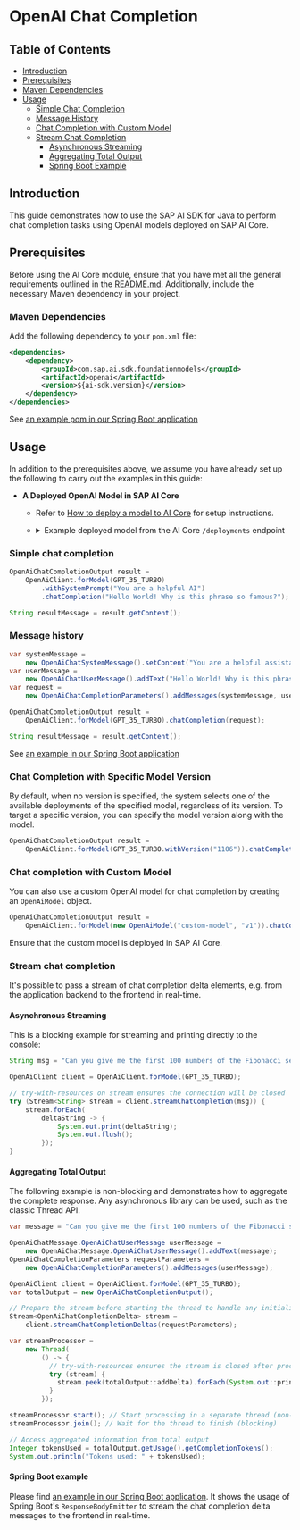 # OpenAI Chat Completion

## Table of Contents

- [Introduction](#introduction)
- [Prerequisites](#prerequisites)
- [Maven Dependencies](#maven-dependencies)
- [Usage](#usage)
    - [Simple Chat Completion](#simple-chat-completion)
    - [Message History](#message-history)
    - [Chat Completion with Custom Model](#chat-completion-with-custom-model)
    - [Stream Chat Completion](#stream-chat-completion)
        - [Asynchronous Streaming](#asynchronous-streaming)
        - [Aggregating Total Output](#aggregating-total-output)
        - [Spring Boot Example](#spring-boot-example)

## Introduction

This guide demonstrates how to use the SAP AI SDK for Java to perform chat completion tasks using OpenAI models deployed on SAP AI Core.

## Prerequisites

Before using the AI Core module, ensure that you have met all the general requirements outlined in the [README.md](../../README.md#general-requirements).
Additionally, include the necessary Maven dependency in your project.

### Maven Dependencies

Add the following dependency to your `pom.xml` file:

```xml
<dependencies>
    <dependency>
        <groupId>com.sap.ai.sdk.foundationmodels</groupId>
        <artifactId>openai</artifactId>
        <version>${ai-sdk.version}</version>
    </dependency>
</dependencies>
```

See [an example pom in our Spring Boot application](../../sample-code/spring-app/pom.xml)

## Usage

In addition to the prerequisites above, we assume you have already set up the following to carry out the examples in this guide:

- **A Deployed OpenAI Model in SAP AI Core**
    - Refer
      to [How to deploy a model to AI Core](https://help.sap.com/docs/sap-ai-core/sap-ai-core-service-guide/create-deployment-for-generative-ai-model-in-sap-ai-core)
      for setup instructions.
    - <details>
      <summary>Example deployed model from the AI Core <code>/deployments</code> endpoint</summary>

      ```json
      {
        "id": "d123456abcdefg",
        "deploymentUrl": "https://api.ai.region.aws.ml.hana.ondemand.com/v2/inference/deployments/d123456abcdefg",
        "configurationId": "12345-123-123-123-123456abcdefg",
        "configurationName": "gpt-35-turbo",
        "scenarioId": "foundation-models",
        "status": "RUNNING",
        "statusMessage": null,
        "targetStatus": "RUNNING",
        "lastOperation": "CREATE",
        "latestRunningConfigurationId": "12345-123-123-123-123456abcdefg",
        "ttl": null,
        "details": {
          "scaling": {
            "backendDetails": null,
            "backend_details": {}
          },
          "resources": {
            "backendDetails": null,
            "backend_details": {
              "model": {
                "name": "gpt-35-turbo",
                "version": "latest"
              }
            }
          }
        },
        "createdAt": "2024-07-03T12:44:22Z",
        "modifiedAt": "2024-07-16T12:44:19Z",
        "submissionTime": "2024-07-03T12:44:51Z",
        "startTime": "2024-07-03T12:45:56Z",
        "completionTime": null
      }
      ```

      </details>

### Simple chat completion

```java
OpenAiChatCompletionOutput result =
    OpenAiClient.forModel(GPT_35_TURBO)
        .withSystemPrompt("You are a helpful AI")
        .chatCompletion("Hello World! Why is this phrase so famous?");

String resultMessage = result.getContent();
```

### Message history

```java
var systemMessage =
    new OpenAiChatSystemMessage().setContent("You are a helpful assistant");
var userMessage =
    new OpenAiChatUserMessage().addText("Hello World! Why is this phrase so famous?");
var request =
    new OpenAiChatCompletionParameters().addMessages(systemMessage, userMessage);

OpenAiChatCompletionOutput result =
    OpenAiClient.forModel(GPT_35_TURBO).chatCompletion(request);

String resultMessage = result.getContent();
```

See [an example in our Spring Boot application](../../sample-code/spring-app/src/main/java/com/sap/ai/sdk/app/controllers/OpenAiController.java)

### Chat Completion with Specific Model Version

By default, when no version is specified, the system selects one of the available deployments of the specified model, regardless of its version.
To target a specific version, you can specify the model version along with the model.

```java
OpenAiChatCompletionOutput result =
    OpenAiClient.forModel(GPT_35_TURBO.withVersion("1106")).chatCompletion(request);
```

### Chat completion with Custom Model

You can also use a custom OpenAI model for chat completion by creating an `OpenAiModel` object. 

```java
OpenAiChatCompletionOutput result =
    OpenAiClient.forModel(new OpenAiModel("custom-model", "v1")).chatCompletion(request);
```

Ensure that the custom model is deployed in SAP AI Core.

### Stream chat completion

It's possible to pass a stream of chat completion delta elements, e.g. from the application backend to the frontend in real-time.

#### Asynchronous Streaming

This is a blocking example for streaming and printing directly to the console:

```java
String msg = "Can you give me the first 100 numbers of the Fibonacci sequence?";

OpenAiClient client = OpenAiClient.forModel(GPT_35_TURBO);

// try-with-resources on stream ensures the connection will be closed
try (Stream<String> stream = client.streamChatCompletion(msg)) {
    stream.forEach(
        deltaString -> {
            System.out.print(deltaString);
            System.out.flush();
        });
}
```

#### Aggregating Total Output

The following example is non-blocking and demonstrates how to aggregate the complete response.
Any asynchronous library can be used, such as the classic Thread API.

```java
var message = "Can you give me the first 100 numbers of the Fibonacci sequence?";

OpenAiChatMessage.OpenAiChatUserMessage userMessage =
    new OpenAiChatMessage.OpenAiChatUserMessage().addText(message);
OpenAiChatCompletionParameters requestParameters =
    new OpenAiChatCompletionParameters().addMessages(userMessage);

OpenAiClient client = OpenAiClient.forModel(GPT_35_TURBO);
var totalOutput = new OpenAiChatCompletionOutput();

// Prepare the stream before starting the thread to handle any initialization exceptions
Stream<OpenAiChatCompletionDelta> stream =
    client.streamChatCompletionDeltas(requestParameters);

var streamProcessor =
    new Thread(
        () -> {
          // try-with-resources ensures the stream is closed after processing
          try (stream) {
            stream.peek(totalOutput::addDelta).forEach(System.out::println);
          }
        });

streamProcessor.start(); // Start processing in a separate thread (non-blocking)
streamProcessor.join(); // Wait for the thread to finish (blocking)

// Access aggregated information from total output
Integer tokensUsed = totalOutput.getUsage().getCompletionTokens();
System.out.println("Tokens used: " + tokensUsed);
```

#### Spring Boot example

Please find [an example in our Spring Boot application](../../sample-code/spring-app/src/main/java/com/sap/ai/sdk/app/controllers/OpenAiController.java). It shows the usage of Spring
Boot's `ResponseBodyEmitter` to stream the chat completion delta messages to the frontend in real-time.
